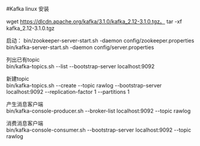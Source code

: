 #Kafka linux 安装

wget https://dlcdn.apache.org/kafka/3.1.0/kafka_2.12-3.1.0.tgz。
tar -xf kafka_2.12-3.1.0.tgz 

启动： 
bin/zookeeper-server-start.sh -daemon config/zookeeper.properties  
bin/kafka-server-start.sh -daemon config/server.properties  

列出已有topic  
bin/kafka-topics.sh --list  --bootstrap-server localhost:9092  

新建topic  
bin/kafka-topics.sh --create --topic rawlog --bootstrap-server localhost:9092 --replication-factor 1 --partitions 1  

产生消息客户端  
bin/kafka-console-producer.sh --broker-list localhost:9092 --topic rawlog  

消费消息客户端  
bin/kafka-console-consumer.sh --bootstrap-server localhost:9092 --topic rawlog  
